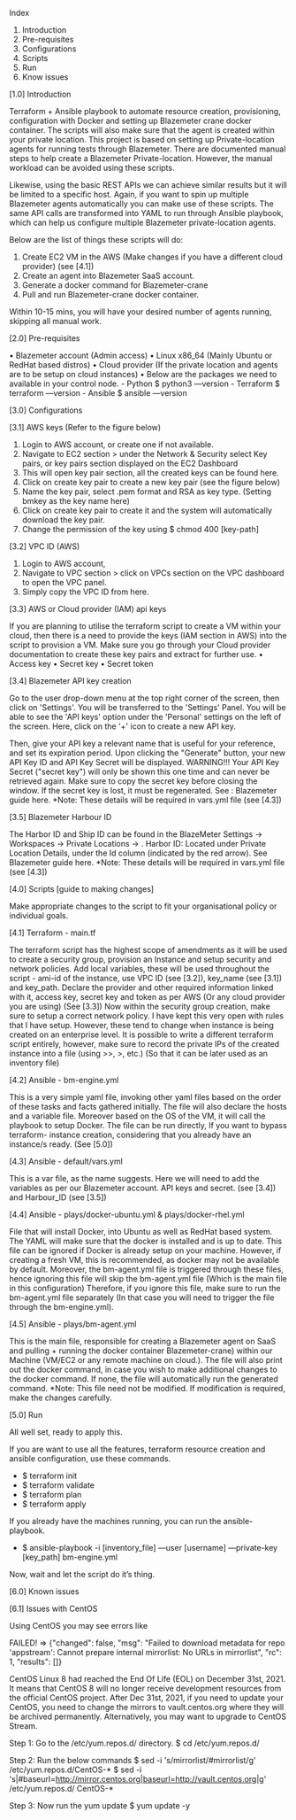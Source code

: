 Index
1. Introduction
2. Pre-requisites
3. Configurations
4. Scripts
5. Run
6. Know issues

[1.0] Introduction

Terraform + Ansible playbook to automate resource creation, provisioning, configuration with Docker and setting up Blazemeter crane docker container. The scripts will also make sure that the agent is created within your private location.
This project is based on setting up Private-location agents for running tests through Blazemeter. There are documented manual steps to help create a Blazemeter Private-location. However, the manual workload can be avoided using these scripts.

Likewise, using the basic REST APIs we can achieve similar results but it will be limited to a specific host. Again, if you want to spin up multiple Blazemeter agents automatically you can make use of these scripts. The same API calls are transformed into YAML to run through Ansible playbook, which can help us configure multiple Blazemeter private-location agents.

Below are the list of things these scripts will do:
1. Create EC2 VM in the AWS (Make changes if you have a different cloud provider) (see [4.1])
2. Create an agent into Blazemeter SaaS account.
3. Generate a docker command for Blazemeter-crane
4. Pull and run Blazemeter-crane docker container.

Within 10-15 mins, you will have your desired number of agents running, skipping all manual work.


[2.0] Pre-requisites

• Blazemeter account (Admin access)
• Linux x86_64 (Mainly Ubuntu or RedHat based distros)
• Cloud provider (If the private location and agents are to be setup on cloud instances)
• Below are the packages we need to available in your control node.
    - Python
    $ python3 —version
    - Terraform
    $ terraform —version
    - Ansible
    $ ansible —version
    


[3.0] Configurations

[3.1] AWS keys (Refer to the figure below)

1. Login to AWS account, or create one if not available.
2. Navigate to EC2 section > under the Network & Security select Key pairs, or key pairs section displayed on the EC2 Dashboard
3. This will open key pair section, all the created keys can be found here.
4. Click on create key pair to create a new key pair (see the figure below)
5. Name the key pair, select .pem format and RSA as key type. (Setting bmkey as the key name here)
6. Click on create key pair to create it and the system will automatically download the key pair.
7. Change the permission of the key using $ chmod 400 [key-path] 



[3.2] VPC ID (AWS)

1. Login to AWS account,
2. Navigate to VPC section > click on VPCs section on the VPC dashboard to open the VPC panel.
3. Simply copy the VPC ID from here. 



[3.3] AWS or Cloud provider (IAM) api keys

If you are planning to utilise the terraform script to create a VM within your cloud, then there is a need to provide the keys (IAM section in AWS) into the script to provision a VM.
Make sure you go through your Cloud provider documentation to create these key pairs and extract for further use.
• Access key
• Secret key
• Secret token


[3.4] Blazemeter API key creation

Go to the user drop-down menu at the top right corner of the screen, then click on 'Settings'. You will be transferred to the 'Settings' Panel.
You will be able to see the 'API keys' option under the 'Personal' settings on the left of the screen.
Here, click on the '+' icon to create a new API key.
   
Then, give your API key a relevant name that is useful for your reference, and set its expiration period.
Upon clicking the "Generate" button, your new API Key ID and API Key Secret will be displayed.
WARNING!!! Your API Key Secret ("secret key") will only be shown this one time and can never be retrieved again. Make sure to copy the secret key before closing the window. If the secret key is lost, it must be regenerated.
See : Blazemeter guide here.
*Note: These details will be required in vars.yml file (see [4.3])


[3.5] Blazemeter Harbour ID

The Harbor ID and Ship ID can be found in the BlazeMeter Settings -> Workspaces -> Private Locations -> <Your Private Location>.
Harbor ID: Located under Private Location Details, under the Id column (indicated by the red arrow).
See Blazemeter guide here.
*Note: These details will be required in vars.yml file (see [4.3])



[4.0] Scripts [guide to making changes]

Make appropriate changes to the script to fit your organisational policy or individual goals.


[4.1] Terraform - main.tf

The terraform script has the highest scope of amendments as it will be used to create a security group, provision an Instance and setup security and network policies.
Add local variables, these will be used throughout the script - ami-id of the instance, use VPC ID (see [3.2]), key_name (see [3.1]) and key_path.
Declare the provider and other required information linked with it, access key, secret key and token as per AWS (Or any cloud provider you are using) (See [3.3])
Now within the security group creation, make sure to setup a correct network policy. I have kept this very open with rules that I have setup. However, these tend to change when instance is being created on an enterprise level.
It is possible to write a different terraform script entirely, however, make sure to record the private IPs of the created instance into a file (using >>, >, etc.) (So that it can be later used as an inventory file)


[4.2] Ansible - bm-engine.yml

This is a very simple yaml file, invoking other yaml files based on the order of these tasks and facts gathered initially.
The file will also declare the hosts and a variable file.
Moreover based on the OS of the VM, it will call the playbook to setup Docker.
The file can be run directly, If you want to bypass terraform- instance creation, considering that you already have an instance/s ready. (See [5.0])
   

[4.3] Ansible - default/vars.yml

This is a var file, as the name suggests. Here we will need to add the variables as per our Blazemeter account. API keys and secret. (see [3.4]) and Harbour_ID (see [3.5])


[4.4] Ansible - plays/docker-ubuntu.yml & plays/docker-rhel.yml

File that will install Docker, into Ubuntu as well as RedHat based system. The YAML will make sure that the docker is installed and is up to date.
This file can be ignored if Docker is already setup on your machine. However, if creating a fresh VM, this is recommended, as docker may not be available by default.
Moreover, the bm-agent.yml file is triggered through these files, hence ignoring this file will skip the bm-agent.yml file (Which is the main file in this configuration)
Therefore, if you ignore this file, make sure to run the bm-agent.yml file separately (In that case you will need to trigger the file through the bm-engine.yml).


[4.5] Ansible - plays/bm-agent.yml

This is the main file, responsible for creating a Blazemeter agent on SaaS and pulling + running the docker container Blazemeter-crane) within our Machine (VM/EC2 or any remote machine on cloud.). The file will also print out the docker command, in case you wish to make additional changes to the docker command. If none, the file will automatically run the generated command.
*Note: This file need not be modified. If modification is required, make the changes carefully.
  


[5.0] Run

All well set, ready to apply this.

If you are want to use all the features, terraform resource creation and ansible configuration, use these commands.
-   $ terraform init
-   $ terraform validate 
-   $ terraform plan
-   $ terraform apply

If you already have the machines running, you can run the ansible-playbook.
-  $ ansible-playbook -i [inventory_file] —user [username] —private-key [key_path] bm-engine.yml

Now, wait and let the script do it’s thing. 



[6.0] Known issues


[6.1] Issues with CentOS

Using CentOS you may see errors like

FAILED! => {"changed": false, "msg": "Failed to download metadata for repo 'appstream': Cannot prepare internal mirrorlist: No URLs in mirrorlist", "rc": 1, "results": []}

CentOS Linux 8 had reached the End Of Life (EOL) on December 31st, 2021. It means that CentOS 8 will no longer receive development resources from the official CentOS project. After Dec 31st, 2021, if you need to update your CentOS, you need to change the mirrors to vault.centos.org where they will be archived permanently. Alternatively, you may want to upgrade to CentOS Stream.

Step 1: Go to the /etc/yum.repos.d/ directory. $ cd /etc/yum.repos.d/

Step 2: Run the below commands
    $ sed -i 's/mirrorlist/#mirrorlist/g' /etc/yum.repos.d/CentOS-*
    $ sed -i 's|#baseurl=http://mirror.centos.org|baseurl=http://vault.centos.org|g' /etc/yum.repos.d/ CentOS-*

Step 3: Now run the yum update $ yum update -y